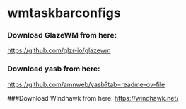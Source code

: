 # wmtaskbarconfigs

### Download GlazeWM from here:
https://github.com/glzr-io/glazewm

### Download yasb from here:
https://github.com/amnweb/yasb?tab=readme-ov-file

###Download Windhawk from here: 
https://windhawk.net/
